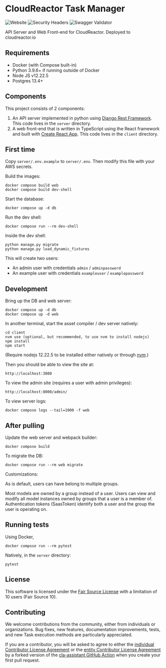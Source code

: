 # CloudReactor Task Manager

![Website](https://img.shields.io/website?url=https%3A%2F%2Fdash.cloudreactor.io)
![Security Headers](https://img.shields.io/security-headers?url=https%3A%2F%2Fapi.cloudreactor.io)
![Swagger Validator](https://img.shields.io/swagger/valid/3.0?specUrl=https%3A%2F%2Fraw.githubusercontent.com%2FCloudReactor%2Fapi-docs%2Fmaster%2Fcloudreactor-openapi3.yml)

API Server and Web Front-end for CloudReactor. Deployed to cloudreactor.io

## Requirements

* Docker (with Compose built-in)
* Python 3.9.6+ if running outside of Docker
* Node JS v12.22.5
* Postgres 13.4+

## Components

This project consists of 2 components:

1. An API server implemented in python using
[Django Rest Framework](https://www.django-rest-framework.org/). This code
lives in the `server` directory.
2. A web front-end that is written in TypeScript using the React framework
and built with [Create React App](https://create-react-app.dev/). This code
lives in the `client` directory.

## First time

Copy `server/.env.example` to `server/.env`. Then modify this file with your
AWS secrets.

Build the images:

    docker compose build web
    docker compose build dev-shell

Start the database:

    docker compose up -d db

Run the dev shell:

    docker compose run --rm dev-shell

Inside the dev shell:

    python manage.py migrate
    python manage.py load_dynamic_fixtures

This will create two users:

* An admin user with credentials `admin` / `adminpassword`
* An example user with credentials `exampleuser` / `examplepassword`

## Development

Bring up the DB and web server:

    docker compose up -d db
    docker compose up -d web

In another terminal, start the asset compiler / dev server natively:

    cd client
    nvm use (optional, but recommended, to use nvm to install nodejs)
    npm install
    npm start

(Require nodejs 12.22.5 to be installed either natively or through
[nvm](https://github.com/nvm-sh/nvm).)

Then you should be able to view the site at:

    http://localhost:3000

To view the admin site (requires a user with admin privileges):

    http://localhost:8000/admin/

To view server logs:

    docker compose logs --tail=1000 -f web

## After pulling

Update the web server and webpack builder:

    docker compose build

To migrate the DB:

    docker compose run --rm web migrate

Customizations:

As is default, users can have belong to multiple groups.

Most models are owned by a group instead of a user.
Users can view and modify all model instances owned by groups that a user is a member of.
Authentication tokens (SaasToken) identify both a user and the group the user is operating on.

## Running tests

Using Docker,

    docker compose run --rm pytest

Natively, in the `server` directory:

    pytest

## License

This software is licensed under the
[Fair Source License](https://fair.io/) with a limitation of 10 users
(Fair Source 10).

## Contributing

We welcome contributions from the community, either from individuals or
organizations. Bug fixes, new features, documentation improvements,
tests, and new Task execution methods are particularly appreciated.

If you are a contributor, you will be asked to agree to either the
[individual Contributor License Agreement](CloudReactor-Individual-Contributor-License-Agreement-1.1.pdf)
or the [entity Contributor License Agreement](CloudReactor-Entity-Contributor-License-Agreement-1.1.pdf)
by a forked version of the [cla-assistant GitHub Action](https://github.com/cla-assistant/github-action)
when you create your first pull request.
